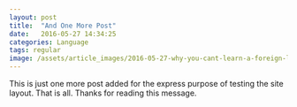 ```yaml
---
layout: post
title:  "And One More Post"
date:   2016-05-27 14:34:25
categories: Language
tags: regular
image: /assets/article_images/2016-05-27-why-you-cant-learn-a-foreign-language/headache.png
---
```


This is just one more post added for the express purpose of testing the site layout. That is all. Thanks for reading this message.
